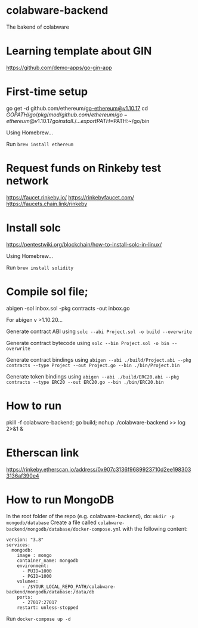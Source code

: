 # colabware-backend

The bakend of colabware

# Learning template about GIN

https://github.com/demo-apps/go-gin-app

# First-time setup

go get -d github.com/ethereum/go-ethereum@v1.10.17
cd $GOPATH/go/pkg/mod/github.com/ethereum/go-ethereum@v1.10.17
go install ./...
export PATH=$PATH:~/go/bin

Using Homebrew...

Run `brew install ethereum`

# Request funds on Rinkeby test network

https://faucet.rinkeby.io/
https://rinkebyfaucet.com/
https://faucets.chain.link/rinkeby

# Install solc

https://pentestwiki.org/blockchain/how-to-install-solc-in-linux/

Using Homebrew...

Run `brew install solidity`

# Compile sol file;

abigen -sol inbox.sol -pkg contracts -out inbox.go

For abigen v >1.10.20...

Generate contract ABI using `solc --abi Project.sol -o build --overwrite`

Generate contract bytecode using `solc --bin Project.sol -o bin --overwrite`

Generate contract bindings using `abigen --abi ./build/Project.abi --pkg contracts --type Project --out Project.go --bin ./bin/Project.bin`

Generate token bindings using `abigen --abi ./build/ERC20.abi --pkg contracts --type ERC20 --out ERC20.go --bin ./bin/ERC20.bin`

# How to run

pkill -f colabware-backend; go build; nohup ./colabware-backend >> log 2>&1 &

# Etherscan link

https://rinkeby.etherscan.io/address/0x907c3136f9689923710d2ee1983033136af390e4

# How to run MongoDB

In the root folder of the repo (e.g. colabware-backend), do: `mkdir -p mongodb/database`
Create a file called `colabware-backend/mongodb/database/docker-compose.yml` with the following content:

```
version: "3.8"
services:
  mongodb:
    image : mongo
    container_name: mongodb
    environment:
      - PUID=1000
      - PGID=1000
    volumes:
      - /$YOUR_LOCAL_REPO_PATH/colabware-backend/mongodb/database:/data/db
    ports:
      - 27017:27017
    restart: unless-stopped
```

Run `docker-compose up -d`
